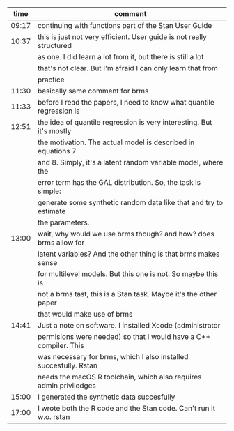 | time  | comment                                                              |
| ----- | -------------------------------------------------------------------- |
| 09:17 | continuing with functions part of the Stan User Guide                |
| 10:37 | this is just not very efficient. User guide is not really structured |
|       | as one. I did learn a lot from it, but there is still a lot          |
|       | that's not clear. But I'm afraid I can only learn that from          |
|       | practice                                                             |
| 11:30 | basically same comment for brms                                      |
| 11:33 | before I read the papers, I need to know what quantile regression is |
| 12:51 | the idea of quantile regression is very interesting. But it's mostly |
|       | the motivation. The actual model is described in equations 7         |
|       | and 8. Simply, it's a latent random variable model, where the        |
|       | error term has the GAL distribution. So, the task is simple:         |
|       | generate some synthetic random data like that and try to estimate    |
|       | the parameters.                                                      |
| 13:00 | wait, why would we use brms though? and how? does brms allow for     |
|       | latent variables? And the other thing is that brms makes sense       |
|       | for multilevel models. But this one is not. So maybe this is         |
|       | not a brms tast, this is a Stan task. Maybe it's the other paper     |
|       | that would make use of brms                                          |
| 14:41 | Just a note on software. I installed Xcode (administrator            |
|       | permisions were needed) so that I would have a C++ compiler. This    |
|       | was necessary for brms, which I also installed succesfully. Rstan    |
|       | needs the macOS R toolchain, which also requires admin priviledges   |
| 15:00 | I generated the synthetic data succesfully                           |
| 17:00 | I wrote both the R code and the Stan code. Can't run it w.o. rstan   |
